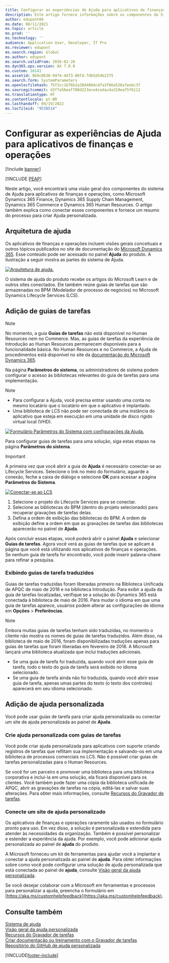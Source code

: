 ```yaml
---
title: Configurar as experiências de Ajuda para aplicativos de finanças e operações
description: Este artigo fornece informações sobre os componentes do Sistema de ajuda para alguns aplicativos do Microsoft Dynamics 365.
author: edupont04
ms.date: 08/11/2021
ms.topic: article
ms.prod: ''
ms.technology: ''
audience: Application User, Developer, IT Pro
ms.reviewer: edupont
ms.search.region: Global
ms.author: edupont
ms.search.validFrom: 2016-02-28
ms.dyn365.ops.version: AX 7.0.0
ms.custom: 16141
ms.assetid: 0b9c8630-9474-4473-80fd-7db5d54b2275
ms.search.form: SystemParameters
ms.openlocfilehash: 75f3cc1b76b2a38d4004c4fa3f86a528a7eebc3f
ms.sourcegitcommit: d3f7a56eaf788d223ece4cedac4a319eaf5f6112
ms.translationtype: HT
ms.contentlocale: pt-BR
ms.lasthandoff: 09/19/2022
ms.locfileid: "9538514"
---
```

# <a name="configure-the-help-experience-for-finance-and-operations-apps"></a>Configurar as experiências de Ajuda para aplicativos de finanças e operações

[!include [banner](../includes/banner.md)]


[!INCLUDE [PEAP](../../../includes/peap-1.md)]

Neste artigo, você encontrará uma visão geral dos componentes do sistema de Ajuda para aplicativos de finanças e operações, como Microsoft Dynamics 365 Finance, Dynamics 365 Supply Chain Management, Dynamics 365 Commerce e Dynamics 365 Human Resources. O artigo também explica como conectar esses componentes e fornece um resumo do processo para criar Ajuda personalizada.

## <a name="help-architecture"></a>Arquitetura de ajuda

Os aplicativos de finanças e operações incluem visões gerais conceituais e outros tópicos publicados no site de documentação do [Microsoft Dynamics 365](/dynamics365/). Esse conteúdo pode ser acessado no painel **Ajuda** do produto. A ilustração a seguir mostra as partes do sistema de Ajuda.

[![Arquitetura de ajuda.](./media/help-architecture.png)](./media/help-architecture.png)

O sistema de ajuda do produto recebe os artigos do Microsoft Learn e de outros sites conectados. Ele também reúne guias de tarefas que são armazenadas no BPM (Modelador de processo de negócios) no Microsoft Dynamics Lifecycle Services (LCS).

## <a name="adding-task-guides"></a>Adição de guias de tarefas

> [!NOTE]
> No momento, a guia **Guias de tarefas** não está disponível no Human Resources nem no Commerce. <!--We are currently working to enable this functionality in a future release.--> Mas, as guias de tarefas da experiência de Introdução ao Human Resources permanecem disponíveis para a funcionalidade básica. No Human Resources e no Commerce, a Ajuda de procedimentos está disponível no site da [documentação do Microsoft Dynamics 365](/dynamics365/).

Na página **Parâmetros do sistema**, os administradores de sistema podem configurar o acesso às bibliotecas relevantes do guia de tarefas para uma implementação.

> [!NOTE]
> - Para configurar a Ajuda, você precisa entrar usando uma conta no mesmo locatário que o locatário em que o aplicativo é implantado.
> - Uma biblioteca de LCS não pode ser conectada de uma instância do aplicativo que esteja em execução em uma unidade de disco rígido virtual local (VHD).

[![Formulário Parâmetros do Sistema com configurações da Ajuda.](./media/system-parameters_ops-1024x437.png)](./media/system-parameters_ops.png)

Para configurar guias de tarefas para uma solução, siga estas etapas na página **Parâmetros do sistema**.

> [!IMPORTANT]
> A primeira vez que você abrir a guia de **Ajuda** é necessário conectar-se ao Lifecycle Services. Selecione o link no meio do formulário, aguarde a conexão, feche a caixa de diálogo e selecione **OK** para acessar a página **Parâmetros do Sistema**.
>
> [![Conectar-se ao LCS](./media/connect-to-lcs-crop-1024x365.png "Conectar-se ao LCS.")](./media/connect-to-lcs-crop.png)

1. Selecione o projeto do Lifecycle Services para se conectar.
2. Selecione as bibliotecas do BPM (dentro do projeto selecionado) para recuperar gravações de tarefas delas.
3. Defina a ordem de exibição das bibliotecas do BPM. A ordem de exibição define a ordem em que as gravações de tarefas das bibliotecas aparecerão no painel de **Ajuda**.

Após concluir essas etapas, você poderá abrir o painel **Ajuda** e selecionar **Guias de tarefas**. Agora você verá as guias de tarefas que se aplicam à página que você está utilizando nos aplicativos de finanças e operações. Se nenhum guia de tarefa for encontrado, você pode inserir palavra-chave para refinar a pesquisa.

### <a name="showing-translated-task-guides"></a>Exibindo guias de tarefa traduzidos

Guias de tarefas traduzidas foram liberadas primeiro na Biblioteca Unificada de APQC de maio de 2016 e na biblioteca Introdução. Para exibir a ajuda da guia de tarefas localizadas, verifique se a solução do Dynamics 365 está conectada à biblioteca de maio de 2016. Para mudar o idioma em que uma guia de tarefas aparece, usuários podem alterar as configurações de idioma em **Opções** &gt; **Preferências**.

> [!NOTE]
> Embora muitas guias de tarefas tenham sido traduzidas, no momento o cliente não mostra os nomes de guias de tarefas traduzidos. Além disso, na biblioteca de maio de 2016, foram disponibilizadas traduções apenas para guias de tarefas que foram liberadas em fevereiro de 2016. A Microsoft lançará uma biblioteca atualizada que inclui traduções adicionais.
>
> - Se uma guia de tarefa foi traduzida, quando você abrir esse guia de tarefa, todo o texto do guia de tarefa será exibido no idioma selecionado.
> - Se uma guia de tarefa ainda não foi traduzida, quando você abrir esse guia de tarefa, apenas umas partes do texto (o texto dos controles) aparecerá em seu idioma selecionado.

## <a name="adding-custom-help"></a>Adição de ajuda personalizada

Você pode usar guias de tarefa para criar ajuda personalizada ou conectar um site de ajuda personalizada ao painel de **Ajuda**.

### <a name="create-custom-help-by-using-task-guides"></a>Crie ajuda personalizada com guias de tarefas

Você pode criar ajuda personalizada para aplicativos com suporte criando registros de tarefas que reflitam sua implementação e salvando-os em uma biblioteca de processos comerciais no LCS. Não é possível criar guias de tarefas personalizadas para o Human Resources.

Se você for um parceiro e promover uma biblioteca para uma biblioteca corporativa e incluí-la em uma solução, ela ficará disponível para os clientes. Você também pode fazer uma cópia da biblioteca unificada de APQC, abrir as gravações de tarefas na cópia, editá-las e salvar suas alterações. Para obter mais informações, consulte [Recursos do Gravador de tarefas](../../dev-itpro/user-interface/task-recorder.md).

### <a name="connect-a-custom-help-site"></a>Conecte um site de ajuda personalizado

Os aplicativos de finanças e operações raramente são usados no formulário pronto para uso. Em vez disso, a solução é personalizada e estendida para atender às necessidades da organização. Também é possível personalizar e estender a experiência da ajuda. Por exemplo, você pode adicionar ajuda personalizada ao painel de **ajuda** do produto.

A Microsoft forneceu um kit de ferramentas para ajudar você a implantar e conectar a ajuda personalizada ao painel de **ajuda**. Para obter informações sobre como você pode configurar uma solução de ajuda personalizada que está conectada ao painel de **ajuda**, consulte [Visão geral da ajuda personalizada](../../dev-itpro/help/custom-help-overview.md).

Se você desejar colaborar com a Microsoft em ferramentas e processos para personalizar a ajuda, preencha o formulário em [https://aka.ms/customhelpfeedback](https://aka.ms/customhelpfeedback).

## <a name="see-also"></a>Consulte também

[Sistema de ajuda](help-overview.md)  
[Visão geral da ajuda personalizada](../../dev-itpro/help/custom-help-overview.md)  
[Recursos do Gravador de tarefas](../../dev-itpro/user-interface/task-recorder.md)  
[Criar documentação ou treinamento com o Gravador de tarefas](../../dev-itpro/user-interface/task-recorder-training-docs.md)  
[Repositório do GitHub de ajuda personalizada](https://github.com/microsoft/dynamics356f-o-custom-help)  


[!INCLUDE[footer-include](../../../includes/footer-banner.md)]
